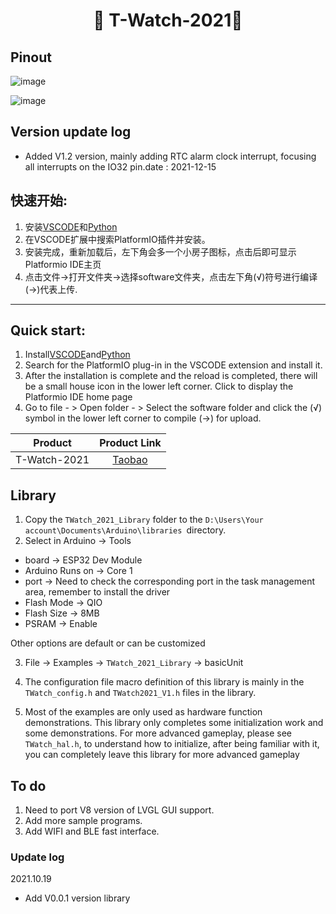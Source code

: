 <h1 align = "center">🌟 T-Watch-2021🌟</h1>

## Pinout
![image](https://github.com/Xinyuan-LilyGO/T-Watch-2021/blob/main/image/1.jpg)

![image](https://github.com/Xinyuan-LilyGO/T-Watch-2021/blob/main/image/T-WATCH2021-V1.2.jpg)

## Version update log
- Added V1.2 version, mainly adding RTC alarm clock interrupt, focusing all interrupts on the IO32 pin.date : 2021-12-15


## 快速开始:
1. 安装[VSCODE](https://code.visualstudio.com/)和[Python](https://www.python.org/)
2. 在VSCODE扩展中搜索PlatformIO插件并安装。
3. 安装完成，重新加载后，左下角会多一个小房子图标，点击后即可显示Platformio IDE主页
4. 点击文件->打开文件夹->选择software文件夹，点击左下角(√)符号进行编译 (→)代表上传.

-------------------------------------------------

## Quick start:

1. Install[VSCODE](https://code.visualstudio.com/)and[Python](https://www.python.org/)
2. Search for the PlatformIO plug-in in the VSCODE extension and install it.
3. After the installation is complete and the reload is completed, there will be a small house icon in the lower left corner. Click to display the Platformio IDE home page
4. Go to file - > Open folder - > Select the software folder and click the (√) symbol in the lower left corner to compile (→) for upload.

|  Product  |                                                            Product  Link                                                            |
| :-------: | :---------------------------------------------------------------------------------------------------------------------------------: |
| T-Watch-2021 | [Taobao](https://item.taobao.com/item.htm?spm=a1z10.3-c-s.w4002-23579470099.9.7787566ddFhogE&id=652090352252) |



## Library 

1. Copy the `TWatch_2021_Library` folder to the `D:\Users\Your account\Documents\Arduino\libraries `directory.
2. Select in Arduino -> Tools
- board -> ESP32 Dev Module 
- Arduino Runs on -> Core 1
- port -> Need to check the corresponding port in the task management area, remember to install the driver
- Flash Mode -> QIO
- Flash Size -> 8MB
- PSRAM -> Enable 

Other options are default or can be customized

3. File -> Examples -> `TWatch_2021_Library` -> basicUnit

4. The configuration file macro definition of this library is mainly in the `TWatch_config.h` and `TWatch2021_V1.h` files in the library.

5. Most of the examples are only used as hardware function demonstrations. This library only completes some initialization work and some demonstrations. For more advanced gameplay, please see `TWatch_hal.h`, to understand how to initialize, after being familiar with it, you can completely leave this library for more advanced gameplay

## To do
1. Need to port V8 version of LVGL GUI support.
2. Add more sample programs.
3. Add WIFI and BLE fast interface.



### Update log

2021.10.19 
- Add V0.0.1 version library